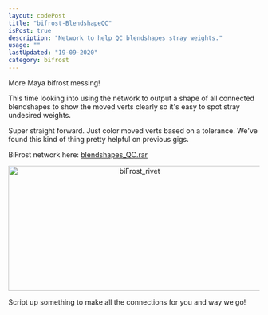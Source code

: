 ```yaml
---
layout: codePost
title: "bifrost-BlendshapeQC"
isPost: true
description: "Network to help QC blendshapes stray weights."
usage: ""
lastUpdated: "19-09-2020"
category: bifrost
---
```

More Maya bifrost messing!

This time looking into using the network to output a shape of all connected blendshapes to show the moved verts clearly
so it's easy to spot stray undesired weights.

Super straight forward. Just color moved verts based on a tolerance.
We've found this kind of thing pretty helpful on previous gigs.

BiFrost network here: <a href="http://www.anim83d.com/maya/blendshapes_QC.rar">blendshapes_QC.rar</a>

<center><img src="http://anim83d.com/images/examples/bifrost_blendshapeMovedVerts.gif" alt="biFrost_rivet" width="511" height="251"></center>

Script up something to make all the connections for you and way we go!
